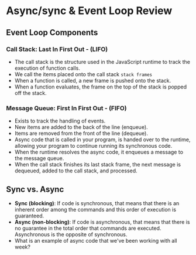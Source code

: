 # Async/sync & Event Loop Review

## Event Loop Components

### Call Stack: Last In First Out - (LIFO)

- The call stack is the structure used in the JavaScript runtime to track the execution of function calls.
- We call the items placed onto the call stack `stack frames`
- When a function is called, a new frame is pushed onto the stack.
- When a function evaluates, the frame on the top of the stack is popped off the stack.

### Message Queue: First In First Out - (FIFO)

- Exists to track the handling of events.
- New items are added to the back of the line (enqueue).
- Items are removed from the front of the line (dequeue).
- Async code that is called in your program, is handed over to the runtime,
  allowing your program to continue running its synchronous code.
- When the runtime resolves the async code, it enqueues a message to the message
  queue.
- When the call stack finishes its last stack frame, the next message is dequeued, added to the call stack, and processed.

## Sync vs. Async

- **Sync (blocking)**: If code is synchronous, that means that there is an inherent order among the commands and this order of execution is guaranteed.
- **Async (non-blocking)**: If code is asynchronous, that means that there is no guarantee in the total order that commands are executed. Asynchronous is the opposite of synchronous.
- What is an example of async code that we've been working with all week?